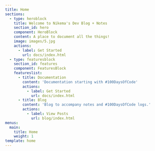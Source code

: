 ```yaml
---
title: Home
sections:
  - type: heroblock
    title: Welcome to Nikema's Dev Blog + Notes
    section_id: hero
    component: HeroBlock
    content: A place to document all the things!
    image: images/5.jpg
    actions:
      - label: Get Started
        url: docs/index.html
  - type: featuresblock
    section_id: features
    component: FeaturesBlock
    featureslist:
      - title: Documentation
        content: 'Documentation starting with #100DaysOfCode'
        actions:
          - label: Get Started
            url: docs/index.html
      - title: Blog
        content: 'Blog to accompany notes and #100DaysOfCode logs.'
        actions:
          - label: View Posts
            url: blog/index.html
menus:
  main:
    title: Home
    weight: 1
template: home
---
```


